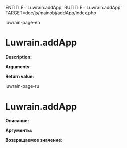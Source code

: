 
ENTITLE='Luwrain.addApp'
RUTITLE='Luwrain.addApp'
TARGET=doc/js/mainobj/addApp/index.php

luwrain-page-en

# Luwrain.addApp

__Description:__

__Arguments:__

__Return value:__


luwrain-page-ru

# Luwrain.addApp 

__Описание:__

__Аргументы:__

__Возвращаемое значение:__


